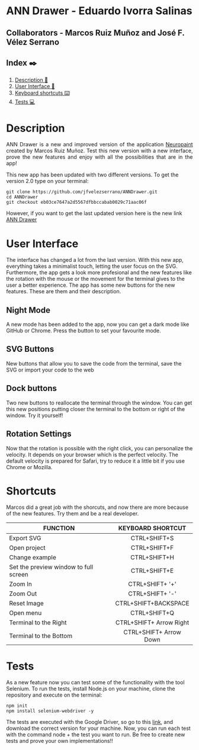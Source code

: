 # ANN Drawer - Eduardo Ivorra Salinas

## Collaborators - Marcos Ruiz Muñoz and José F. Vélez Serrano

## Index ✒️
1. [Description 🚀](#description)
2. [User Interface 🎨](#ui)
3. [Keyboard shortcuts ⌨️](#shortcuts)
4. [Tests 💻](#tests)

<a name="description"></a>
 # Description
<p align="justify">
    ANN Drawer is a new and improved version of the application <a href="https://neuropaint.github.io/">Neuropaint</a> created by Marcos Ruiz Muñoz. Test this new version with a new interface, prove the new features and enjoy with all the possibilities that are in the app! 
</p>

This new app has been updated with two different versions. 
To get the version 2.0 type on your terminal: 

 ```
git clone https://github.com/jfvelezserrano/ANNDrawer.git
cd ANNDrawer
git checkout eb03ce7647a2d5567dfbbccabab0029c71aac06f

 ```
 
However, if you want to get the last updated version here is the new link <a href="https://jfvelezserrano.github.io/ANNDrawer">ANN Drawer</a> 

<a name="ui"></a>
# User Interface
<p align="justify">
 
 The interface has changed a lot from the last version. With this new app, everything takes a minimalist touch, letting the user focus on the SVG. Furthermore, the app gets a look more profesional and the new features like the rotation with the mouse or the movement for the terminal gives to the user a better experience. 
 The app has some new buttons for the new features. These are them and their description.
</p>

 ## Night Mode

 <p>
    A new mode has been added to the app, now you can get a dark mode like GitHub or Chrome. Press the button to set your favourite mode.
 </p>

 ## SVG Buttons

 <p>
    New buttons that allow you to save the code from the terminal, save the SVG or import your code to the web
 </p>

 ## Dock buttons

 <p>
    Two new buttons to reallocate the terminal through the window. You can get this new positions putting closer the terminal to the bottom or right of the window. Try it yourself!
 </p>

 ## Rotation Settings

 <p>
    Now that the rotation is possible with the right click, you can personalize the velocity. It depends on your browser which is the perfect velocity. The default velocity is prepared for Safari, try to reduce it a little bit if you use Chrome or Mozilla.
 </p>

<a name="Shortcuts"></a>
# Shortcuts
<p>
    Marcos did a great job with the shorcuts, and now there are more because of the new features. Try them and be a real developer.
</p>

|   FUNCTION      | KEYBOARD SHORTCUT  |
| ------------- |:-----------------:|
| Export SVG      | CTRL+SHIFT+S |
| Open project      |    CTRL+SHIFT+F |
| Change example |   CTRL+SHIFT+H  |
| Set the preview window to full screen |    CTRL+SHIFT+E |
| Zoom In |  CTRL+SHIFT+ '+' |
| Zoom Out |  CTRL+SHIFT+ '-' |
| Reset Image |  CTRL+SHIFT+BACKSPACE |
| Open menu |  CTRL+SHIFT+Q |
| Terminal to the Right |  CTRL+SHIFT+ Arrow Right |
| Terminal to the Bottom |  CTRL+SHIFT+ Arrow Down |


<a name="Tests"></a>
# Tests
<p>
    As a new feature now you can test some of the functionality with the tool Selenium. To run the tests, install Node.js on your machine, clone the repository and execute on the terminal:
 
 ```
 npm init
 npm install selenium-webdriver -y
 ```
 
The tests are executed with the Google Driver, so go to this <a href="https://chromedriver.chromium.org/home">link</a>, and download the correct version for your machine. 
 Now, you can run each test with the command node + the test you want to run. Be free to create new tests and prove your own implementations!!
 
</p>
